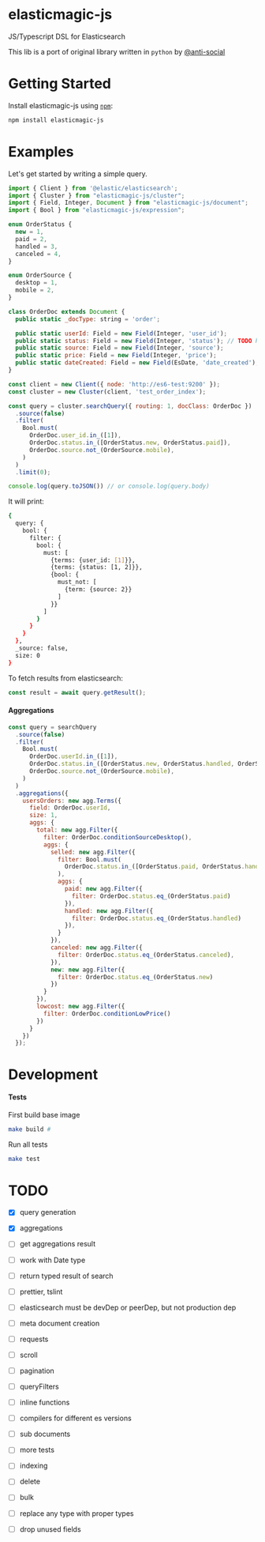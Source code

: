 elasticmagic-js
===============

JS/Typescript DSL for Elasticsearch

This lib is a port of original library written in `python` by [@anti-social]( https://github.com/anti-social/elasticmagic )

# Getting Started

Install elasticmagic-js using [`npm`](https://www.npmjs.com/):

```bash
npm install elasticmagic-js
```

# Examples

Let's get started by writing a simple query.

```javascript
import { Client } from '@elastic/elasticsearch';
import { Cluster } from "elasticmagic-js/cluster";
import { Field, Integer, Document } from "elasticmagic-js/document";
import { Bool } from "elasticmagic-js/expression";

enum OrderStatus {
  new = 1,
  paid = 2,
  handled = 3,
  canceled = 4,
}

enum OrderSource {
  desktop = 1,
  mobile = 2,
}

class OrderDoc extends Document {
  public static _docType: string = 'order';

  public static userId: Field = new Field(Integer, 'user_id');
  public static status: Field = new Field(Integer, 'status'); // TODO how can we get names in runtime? like python metaclass
  public static source: Field = new Field(Integer, 'source');
  public static price: Field = new Field(Integer, 'price');
  public static dateCreated: Field = new Field(EsDate, 'date_created');
}

const client = new Client({ node: 'http://es6-test:9200' });
const cluster = new Cluster(client, 'test_order_index');

const query = cluster.searchQuery({ routing: 1, docClass: OrderDoc })
  .source(false)
  .filter(
    Bool.must(
      OrderDoc.user_id.in_([1]),
      OrderDoc.status.in_([OrderStatus.new, OrderStatus.paid]),
      OrderDoc.source.not_(OrderSource.mobile),
    )
  )
  .limit(0);

console.log(query.toJSON()) // or console.log(query.body)
```

It will print:

```bash
{
  query: {
    bool: {
      filter: {
        bool: {
          must: [
            {terms: {user_id: [1]}},
            {terms: {status: [1, 2]}},
            {bool: {
              must_not: [
                {term: {source: 2}}
              ]
            }}
          ]
        }
      }
    }
  },
  _source: false,
  size: 0
}
```

To fetch results from elasticsearch:

```javascript
const result = await query.getResult();
```

#### Aggregations

```javascript
const query = searchQuery
  .source(false)
  .filter(
    Bool.must(
      OrderDoc.userId.in_([1]),
      OrderDoc.status.in_([OrderStatus.new, OrderStatus.handled, OrderStatus.paid]),
      OrderDoc.source.not_(OrderSource.mobile),
    )
  )
  .aggregations({
    usersOrders: new agg.Terms({
      field: OrderDoc.userId,
      size: 1,
      aggs: {
        total: new agg.Filter({
          filter: OrderDoc.conditionSourceDesktop(),
          aggs: {
            selled: new agg.Filter({
              filter: Bool.must(
                OrderDoc.status.in_([OrderStatus.paid, OrderStatus.handled]),
              ),
              aggs: {
                paid: new agg.Filter({
                  filter: OrderDoc.status.eq_(OrderStatus.paid)
                }), 
                handled: new agg.Filter({
                  filter: OrderDoc.status.eq_(OrderStatus.handled)
                }),
              }
            }),
            canceled: new agg.Filter({
              filter: OrderDoc.status.eq_(OrderStatus.canceled),
            }),
            new: new agg.Filter({
              filter: OrderDoc.status.eq_(OrderStatus.new)
            })
          }
        }),
        lowcost: new agg.Filter({
          filter: OrderDoc.conditionLowPrice()
        })
      }
    })
  });
```

# Development


#### Tests

First build base image

```bash
make build # 
```

Run all tests

```bash
make test
```

# TODO

- [x] query generation
- [x] aggregations
- [ ] get aggregations result
- [ ] work with Date type
- [ ] return typed result of search
- [ ] prettier, tslint
- [ ] elasticsearch must be devDep or peerDep, but not production dep
- [ ] meta document creation
- [ ] requests
- [ ] scroll
- [ ] pagination
- [ ] queryFilters
- [ ] inline functions
- [ ] compilers for different es versions
- [ ] sub documents
- [ ] more tests
- [ ] indexing
- [ ] delete
- [ ] bulk
- [ ] replace any type with proper types
- [ ] drop unused fields


